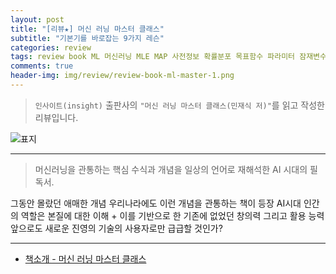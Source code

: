 ```yaml
---  
layout: post  
title: "[리뷰★] 머신 러닝 마스터 클래스"  
subtitle: "기본기를 바로잡는 9가지 레슨"  
categories: review  
tags: review book ML 머신러닝 MLE MAP 사전정보 확률분포 목표함수 파라미터 잠재변수 성능측정 고차원 차원의 저주 할루시네이션   
comments: true  
header-img: img/review/review-book-ml-master-1.png
---  
```

  
> `인사이트(insight)` 출판사의 `"머신 러닝 마스터 클래스(민재식 저)"`를 읽고 작성한 리뷰입니다.  

![표지](https://theorydb.github.io/assets/img/review/review-book-ml-master-1.png)  

---

> 머신러닝을 관통하는 핵심 수식과 개념을 일상의 언어로 재해석한 AI 시대의 필독서.

그동안 몰랐던 애매한 개념
우리나라에도 이런 개념을 관통하는 책이 등장
AI시대 인간의 역할은 본질에 대한 이해 + 이를 기반으로 한 기존에 없었던 창의력 그리고 활용 능력
앞으로도 새로운 진영의 기술의 사용자로만 급급할 것인가? 
 



---

* [책소개 - 머신 러닝 마스터 클래스](https://www.yes24.com/Product/Goods/141195086)
